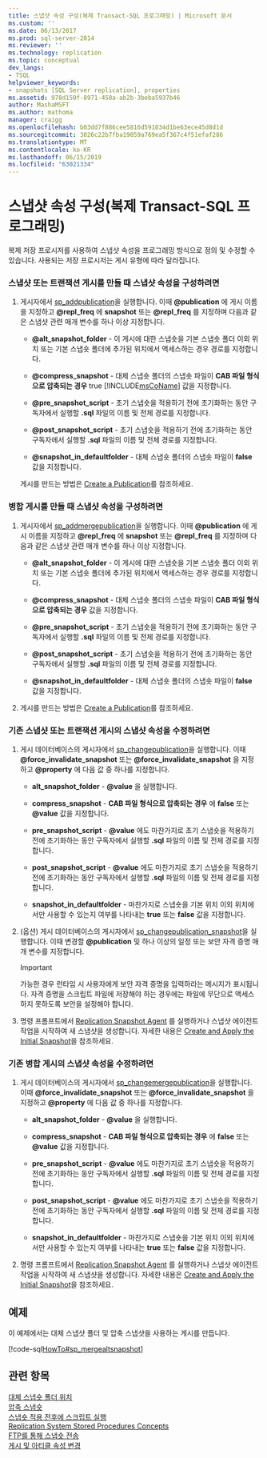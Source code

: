 ```yaml
---
title: 스냅샷 속성 구성(복제 Transact-SQL 프로그래밍) | Microsoft 문서
ms.custom: ''
ms.date: 06/13/2017
ms.prod: sql-server-2014
ms.reviewer: ''
ms.technology: replication
ms.topic: conceptual
dev_langs:
- TSQL
helpviewer_keywords:
- snapshots [SQL Server replication], properties
ms.assetid: 978d150f-8971-458a-ab2b-3beba5937b46
author: MashaMSFT
ms.author: mathoma
manager: craigg
ms.openlocfilehash: b03dd7f886cee5816d591034d1be63ece45d8d1d
ms.sourcegitcommit: 3026c22b7fba19059a769ea5f367c4f51efaf286
ms.translationtype: MT
ms.contentlocale: ko-KR
ms.lasthandoff: 06/15/2019
ms.locfileid: "63021334"
---
```

# <a name="configure-snapshot-properties-replication-transact-sql-programming"></a>스냅샷 속성 구성(복제 Transact-SQL 프로그래밍)
  복제 저장 프로시저를 사용하여 스냅샷 속성을 프로그래밍 방식으로 정의 및 수정할 수 있습니다. 사용되는 저장 프로시저는 게시 유형에 따라 달라집니다.  
  
### <a name="to-configure-snapshot-properties-when-creating-a-snapshot-or-transactional-publication"></a>스냅샷 또는 트랜잭션 게시를 만들 때 스냅샷 속성을 구성하려면  
  
1.  게시자에서 [sp_addpublication](/sql/relational-databases/system-stored-procedures/sp-addpublication-transact-sql)을 실행합니다. 이때 **@publication** 에 게시 이름을 지정하고 **@repl_freq** 에 **snapshot** 또는 **@repl_freq** 를 지정하며 다음과 같은 스냅샷 관련 매개 변수를 하나 이상 지정합니다.  
  
    -   **@alt_snapshot_folder** - 이 게시에 대한 스냅숏을 기본 스냅숏 폴더 이외 위치 또는 기본 스냅숏 폴더에 추가된 위치에서 액세스하는 경우 경로를 지정합니다.  
  
    -   **@compress_snapshot** - 대체 스냅숏 폴더의 스냅숏 파일이 **CAB 파일 형식으로 압축되는 경우** true [!INCLUDE[msCoName](../../../includes/msconame-md.md)] 값을 지정합니다.  
  
    -   **@pre_snapshot_script** - 초기 스냅숏을 적용하기 전에 초기화하는 동안 구독자에서 실행할 **.sql** 파일의 이름 및 전체 경로를 지정합니다.  
  
    -   **@post_snapshot_script** - 초기 스냅숏을 적용하기 전에 초기화하는 동안 구독자에서 실행할 **.sql** 파일의 이름 및 전체 경로를 지정합니다.  
  
    -   **@snapshot_in_defaultfolder** - 대체 스냅숏 폴더의 스냅숏 파일이 **false** 값을 지정합니다.  
  
     게시를 만드는 방법은 [Create a Publication](create-a-publication.md)를 참조하세요.  
  
### <a name="to-configure-snapshot-properties-when-creating-a-merge-publication"></a>병합 게시를 만들 때 스냅샷 속성을 구성하려면  
  
1.  게시자에서 [sp_addmergepublication](/sql/relational-databases/system-stored-procedures/sp-addmergepublication-transact-sql)을 실행합니다. 이때 **@publication** 에 게시 이름을 지정하고 **@repl_freq** 에 **snapshot** 또는 **@repl_freq** 를 지정하며 다음과 같은 스냅샷 관련 매개 변수를 하나 이상 지정합니다.  
  
    -   **@alt_snapshot_folder** - 이 게시에 대한 스냅숏을 기본 스냅숏 폴더 이외 위치 또는 기본 스냅숏 폴더에 추가된 위치에서 액세스하는 경우 경로를 지정합니다.  
  
    -   **@compress_snapshot** - 대체 스냅숏 폴더의 스냅숏 파일이 **CAB 파일 형식으로 압축되는 경우** 값을 지정합니다.  
  
    -   **@pre_snapshot_script** - 초기 스냅숏을 적용하기 전에 초기화하는 동안 구독자에서 실행할 **.sql** 파일의 이름 및 전체 경로를 지정합니다.  
  
    -   **@post_snapshot_script** - 초기 스냅숏을 적용하기 전에 초기화하는 동안 구독자에서 실행할 **.sql** 파일의 이름 및 전체 경로를 지정합니다.  
  
    -   **@snapshot_in_defaultfolder** - 대체 스냅숏 폴더의 스냅숏 파일이 **false** 값을 지정합니다.  
  
2.  게시를 만드는 방법은 [Create a Publication](create-a-publication.md)를 참조하세요.  
  
### <a name="to-modify-snapshot-properties-of-an-existing-snapshot-or-transactional-publication"></a>기존 스냅샷 또는 트랜잭션 게시의 스냅샷 속성을 수정하려면  
  
1.  게시 데이터베이스의 게시자에서 [sp_changepublication](/sql/relational-databases/system-stored-procedures/sp-changepublication-transact-sql)을 실행합니다. 이때 **@force_invalidate_snapshot** 또는 **@force_invalidate_snapshot** 을 지정하고 **@property** 에 다음 값 중 하나를 지정합니다.  
  
    -   **alt_snapshot_folder** - **@value** 을 실행합니다.  
  
    -   **compress_snapshot** - **CAB 파일 형식으로 압축되는 경우** 에 **false** 또는 **@value** 값을 지정합니다.  
  
    -   **pre_snapshot_script** - **@value** 에도 마찬가지로 초기 스냅숏을 적용하기 전에 초기화하는 동안 구독자에서 실행할 **.sql** 파일의 이름 및 전체 경로를 지정합니다.  
  
    -   **post_snapshot_script** - **@value** 에도 마찬가지로 초기 스냅숏을 적용하기 전에 초기화하는 동안 구독자에서 실행할 **.sql** 파일의 이름 및 전체 경로를 지정합니다.  
  
    -   **snapshot_in_defaultfolder** - 마찬가지로 스냅숏을 기본 위치 이외 위치에서만 사용할 수 있는지 여부를 나타내는 **true** 또는 **false** 값을 지정합니다.  
  
2.  (옵션) 게시 데이터베이스의 게시자에서 [sp_changepublication_snapshot](/sql/relational-databases/system-stored-procedures/sp-changepublication-snapshot-transact-sql)을 실행합니다. 이때 변경할 **@publication** 및 하나 이상의 일정 또는 보안 자격 증명 매개 변수를 지정합니다.  
  
    > [!IMPORTANT]  
    >  가능한 경우 런타임 시 사용자에게 보안 자격 증명을 입력하라는 메시지가 표시됩니다. 자격 증명을 스크립트 파일에 저장해야 하는 경우에는 파일에 무단으로 액세스하지 못하도록 보안을 설정해야 합니다.  
  
3.  명령 프롬프트에서 [Replication Snapshot Agent](../agents/replication-snapshot-agent.md) 를 실행하거나 스냅샷 에이전트 작업을 시작하여 새 스냅샷을 생성합니다. 자세한 내용은 [Create and Apply the Initial Snapshot](../create-and-apply-the-initial-snapshot.md)을 참조하세요.  
  
### <a name="to-modify-snapshot-properties-of-an-existing-merge-publication"></a>기존 병합 게시의 스냅샷 속성을 수정하려면  
  
1.  게시 데이터베이스의 게시자에서 [sp_changemergepublication](/sql/relational-databases/system-stored-procedures/sp-changemergepublication-transact-sql)을 실행합니다. 이때 **@force_invalidate_snapshot** 또는 **@force_invalidate_snapshot** 을 지정하고 **@property** 에 다음 값 중 하나를 지정합니다.  
  
    -   **alt_snapshot_folder** - **@value** 을 실행합니다.  
  
    -   **compress_snapshot** - **CAB 파일 형식으로 압축되는 경우** 에 **false** 또는 **@value** 값을 지정합니다.  
  
    -   **pre_snapshot_script** - **@value** 에도 마찬가지로 초기 스냅숏을 적용하기 전에 초기화하는 동안 구독자에서 실행할 **.sql** 파일의 이름 및 전체 경로를 지정합니다.  
  
    -   **post_snapshot_script** - **@value** 에도 마찬가지로 초기 스냅숏을 적용하기 전에 초기화하는 동안 구독자에서 실행할 **.sql** 파일의 이름 및 전체 경로를 지정합니다.  
  
    -   **snapshot_in_defaultfolder** - 마찬가지로 스냅숏을 기본 위치 이외 위치에서만 사용할 수 있는지 여부를 나타내는 **true** 또는 **false** 값을 지정합니다.  
  
2.  명령 프롬프트에서 [Replication Snapshot Agent](../agents/replication-snapshot-agent.md) 를 실행하거나 스냅샷 에이전트 작업을 시작하여 새 스냅샷을 생성합니다. 자세한 내용은 [Create and Apply the Initial Snapshot](../create-and-apply-the-initial-snapshot.md)을 참조하세요.  
  
## <a name="example"></a>예제  
 이 예제에서는 대체 스냅샷 폴더 및 압축 스냅샷을 사용하는 게시를 만듭니다.  
  
 [!code-sql[HowTo#sp_mergealtsnapshot](../../../snippets/tsql/SQL15/replication/howto/tsql/createmergepubaltsnapshot.sql#sp_mergealtsnapshot)]  
  
## <a name="see-also"></a>관련 항목  
 [대체 스냅숏 폴더 위치](../alternate-snapshot-folder-locations.md)   
 [압축 스냅숏](../compressed-snapshots.md)   
 [스냅숏 적용 전후에 스크립트 실행](../snapshot-options.md#execute-scripts-before-and-after-snapshot-is-applied)   
 [Replication System Stored Procedures Concepts](../concepts/replication-system-stored-procedures-concepts.md)   
 [FTP를 통해 스냅숏 전송](../transfer-snapshots-through-ftp.md)   
 [게시 및 아티클 속성 변경](change-publication-and-article-properties.md)  
  
  
